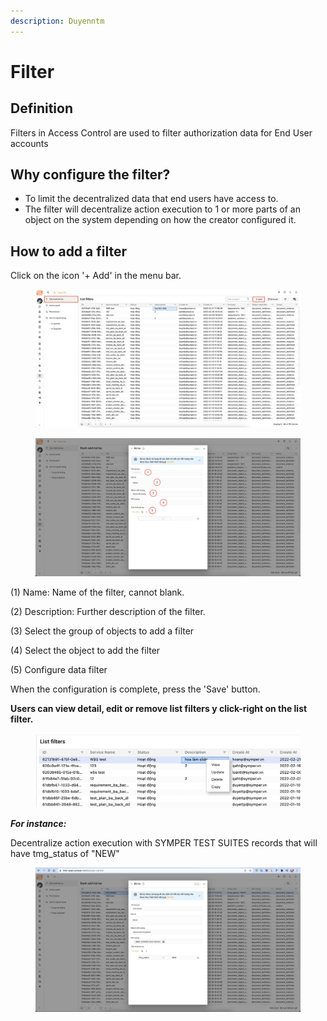 ```yaml
---
description: Duyenntm
---
```


# Filter

## **Definition**

Filters in Access Control are used to filter authorization data for End User accounts

## Why configure the filter?

* To limit the decentralized data that end users have access to.
* The filter will decentralize action execution to 1 or more parts of an object on the system depending on how the creator configured it.

## How to add a filter

Click on the icon '+ Add' in the menu bar.

<figure><img src="../../.gitbook/assets/image (64) (1).png" alt=""><figcaption></figcaption></figure>

<figure><img src="../../.gitbook/assets/image (13) (1).png" alt=""><figcaption></figcaption></figure>

(1) Name: Name of the filter, cannot blank.

(2) Description: Further description of the filter.

(3) Select the group of objects to add a filter

(4) Select the object to add the filter

(5) Configure data filter

When the configuration is complete, press the 'Save' button.

**Users can view detail, edit or remove list filters y click-right on the list filter.**

<figure><img src="../../.gitbook/assets/image (26) (1).png" alt=""><figcaption></figcaption></figure>

_**For instance:**_

Decentralize action execution with SYMPER TEST SUITES records that will have tmg\_status of "NEW"

<figure><img src="../../.gitbook/assets/image (72).png" alt=""><figcaption></figcaption></figure>
